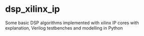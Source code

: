 # dsp_xilinx_ip
Some basic DSP algorithms implemented with xilinx IP cores with explanation, Verilog testbenches and modelling in Python 
